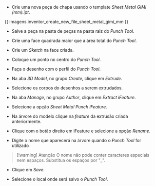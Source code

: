 - Crie uma nova peça de chapa usando o template _Sheet Metal GIMI (mm).ipt_.

{{ imagens.inventor_create_new_file_sheet_metal_gimi_mm }}

- Salve a peça na pasta de peças na pasta raiz do _Punch Tool_.

- Crie uma face quadrada maior que a área total do _Punch Tool_.

- Crie um _Sketch_ na face criada.

- Coloque um ponto no centro do _Punch Tool_.

- Faça o desenho com o perfil do _Punch Tool_.

- Na aba _3D Model_, no grupo _Create_, clique em _Extrude_.

- Selecione os corpos do desenhos a serem extrudados.

- Na aba _Manage_, no grupo _Author_, clique em _Extract iFeature_.

- Selecione a opção _Sheet Metal Punch iFeature_.

- Na árvore do modelo clique na _feature_ da extrusão criada anteriormente.

- Clique com o botão direito em iFeature e selecione a opção _Rename_.

- Digite o nome que aparecerá na árvore quando o _Punch Tool_ for utilizado

>[!warning] Atenção
>O nome não pode conter caracteres especiais nem espaços.
>Substitua os espaços por "_".

- Clique em _Save_.

- Selecione o local onde será salvo o _Punch Tool_.